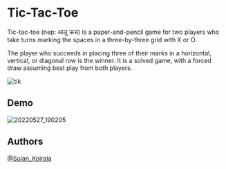 
# Tic-Tac-Toe

Tic-tac-toe (nep: आलु क्रस)  is a paper-and-pencil game for two players who take turns marking the spaces in a three-by-three grid with X or O.

The player who succeeds in placing three of their marks in a horizontal, vertical, or diagonal row is the winner. It is a solved game, with a forced draw assuming best play from both players.

![tik](https://user-images.githubusercontent.com/84112374/170708043-ae0eb09e-25df-415e-b3dd-76a4c2d30627.png)

## Demo

![20220527_190205](https://user-images.githubusercontent.com/84112374/170708560-31435104-e329-485c-9c4d-256c25bdce39.gif)




## Authors

 [@Sujan_Koirala](https://github.com/Sujan-Koirala021)

